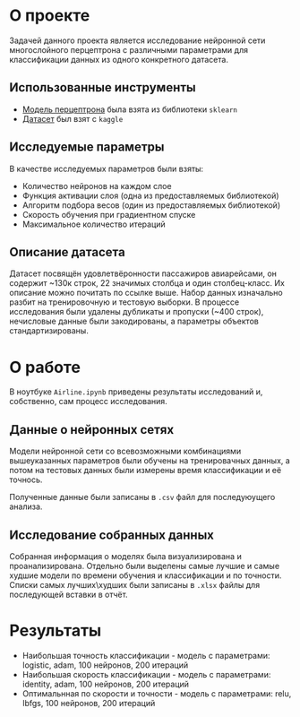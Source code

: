 # О проекте
Задачей данного проекта является исследование нейронной сети многослойного перцептрона с различными параметрами для классификации данных из одного конкретного датасета. 
## Использованные инструменты
- [Модель перцептрона](https://scikit-learn.org/stable/modules/generated/sklearn.neural_network.MLPClassifier.html) была взята из библиотеки `sklearn`
- [Датасет](https://www.kaggle.com/datasets/teejmahal20/airline-passenger-satisfaction) был взят с `kaggle`
## Исследуемые параметры
В качестве исследуемых параметров были взяты:
- Количество нейронов на каждом слое
- Функция активации слоя (одна из предоставляемых библиотекой)
- Алгоритм подбора весов (один из предоставляемых библиотекой)
- Скорость обучения при градиентном спуске
- Максимальное количество итераций
## Описание датасета
Датасет посвящён удовлетвёронности пассажиров авиарейсами, он содержит ~130к строк, 22 значимых столбца и один столбец-класс. Их описание можно почитать по ссылке выше. 
Набор данных изначально разбит на тренировочную и тестовую выборки. В процессе исследования были удалены дубликаты и пропуски (~400 строк), нечисловые данные были закодированы, а параметры объектов стандартизированы.
# О работе
В ноутбуке `Airline.ipynb` приведены результаты исследований и, собственно, сам процесс исследования. 
## Данные о нейронных сетях
Модели нейронной сети со всевозможными комбинациями вышеуказанных параметров были обучены на тренировачных данных, а потом на тестовых данных были измерены время классификации и её точнось. 

Полученные данные были записаны в `.csv` файл для последуюущего анализа.
## Исследование собранных данных
Собранная информация о моделях была визуализирована и проанализирована. Отдельно были выделены самые лучшие и самые худшие модели по времени обучения и классификации и по точности. Списки самых лучших\худших были записаны в `.xlsx` файлы для последующей вставки в отчёт.
# Результаты
- Наибольшая точность классификации - модель с параметрами: logistic, adam, 100 нейронов, 200 итераций
- Наибольшая скорость классификации - модель с параметрами: identity, adam, 100 нейронов, 200 итераций
- Оптимальнная по скорости и точности - модель с параметрами: relu, lbfgs, 100 нейронов, 200 итераций
